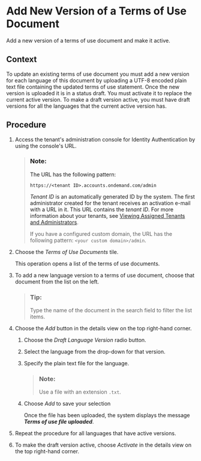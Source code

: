 <!-- loio2382e1032c10474bad7ed131474f6cf6 -->

# Add New Version of a Terms of Use Document

Add a new version of a terms of use document and make it active.



<a name="loio2382e1032c10474bad7ed131474f6cf6__context_uqs_f5f_rpb"/>

## Context

To update an existing terms of use document you must add a new version for each language of this document by uploading a UTF-8 encoded plain text file containing the updated terms of use statement. Once the new version is uploaded it is in a status draft. You must activate it to replace the current active version. To make a draft version active, you must have draft versions for all the languages that the current active version has.



<a name="loio2382e1032c10474bad7ed131474f6cf6__steps_rmd_q15_r4"/>

## Procedure

1.  Access the tenant's administration console for Identity Authentication by using the console's URL.

    > ### Note:  
    > The URL has the following pattern:
    > 
    > `https://<tenant ID>.accounts.ondemand.com/admin`
    > 
    > *Tenant ID* is an automatically generated ID by the system. The first administrator created for the tenant receives an activation e-mail with a URL in it. This URL contains the *tenant ID*. For more information about your tenants, see [Viewing Assigned Tenants and Administrators](../viewing-assigned-tenants-and-administrators-f56e6f2.md).
    > 
    > If you have a configured custom domain, the URL has the following pattern: `<your custom domain>/admin`.

2.  Choose the *Terms of Use Documents* tile.

    This operation opens a list of the terms of use documents.

3.  To add a new language version to a terms of use document, choose that document from the list on the left.

    > ### Tip:  
    > Type the name of the document in the search field to filter the list items.

4.  Choose the *Add* button in the details view on the top right-hand corner.

    1.  Choose the *Draft Language Version* radio button.

    2.  Select the language from the drop-down for that version.

    3.  Specify the plain text file for the language.

        > ### Note:  
        > Use a file with an extension `.txt`.

    4.  Choose *Add* to save your selection

        Once the file has been uploaded, the system displays the message ***Terms of use file uploaded***.


5.  Repeat the procedure for all languages that have active versions.

6.  To make the draft version active, choose *Activate* in the details view on the top right-hand corner.


